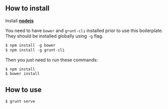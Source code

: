 ## How to install

Install **[nodejs](http://nodejs.org/)**

You need to have `bower` and `grunt-cli` installed prior to use this boilerplate.
They should be installed globally using `-g` flag.

```js
$ npm install -g bower
$ npm install -g grunt-cli
```

Then you just need to run these commands:
```js
$ npm install
$ bower install
```

## How to use

```js
$ grunt serve
```
